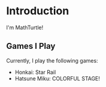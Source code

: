 # Introduction

I'm MathTurtle!

## Games I Play

Currently, I play the following games:
* Honkai: Star Rail
* Hatsune Miku: COLORFUL STAGE!
